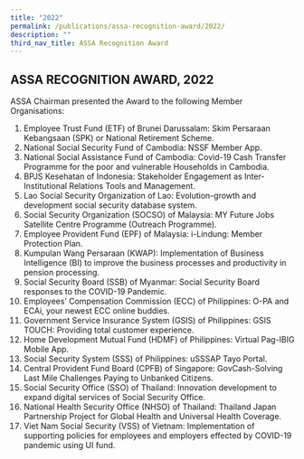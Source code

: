 ```yaml
---
title: "2022"
permalink: /publications/assa-recognition-award/2022/
description: ""
third_nav_title: ASSA Recognition Award
---
```

## ASSA RECOGNITION AWARD, 2022
ASSA Chairman presented the Award to the following Member Organisations:

1.	Employee Trust Fund (ETF) of Brunei Darussalam: Skim Persaraan Kebangsaan (SPK) or National Retirement Scheme.
2.	National Social Security Fund of Cambodia: NSSF Member App.
3.	National Social Assistance Fund of Cambodia: Covid-19 Cash Transfer Programme for the poor and vulnerable Households in Cambodia.
4.	BPJS Kesehatan of Indonesia: Stakeholder Engagement as Inter-Institutional Relations Tools and Management.
5.	Lao Social Security Organization of Lao: Evolution-growth and development social security database system.
6.	Social Security Organization (SOCSO) of Malaysia: MY Future Jobs Satellite Centre Programme (Outreach Programme).
7.	Employee Provident Fund (EPF) of Malaysia: i-Lindung: Member Protection Plan.
8.	Kumpulan Wang Persaraan (KWAP): Implementation of Business Intelligence (BI) to improve the business processes and productivity in pension processing.
9.	Social Security Board (SSB) of Myanmar: Social Security Board responses to the COVID-19 Pandemic.
10.	Employees’ Compensation Commission (ECC) of Philippines: O-PA and ECAi, your newest ECC online buddies.
11.	Government Service Insurance System (GSIS) of Philippines: GSIS TOUCH: Providing total customer experience.
12.	Home Development Mutual Fund (HDMF) of Philippines: Virtual Pag-IBIG Mobile App.    
13.	Social Security System (SSS) of Philippines: uSSSAP Tayo Portal.
14.	Central Provident Fund Board (CPFB) of Singapore: GovCash-Solving Last Mile Challenges Paying to Unbanked Citizens.
15.	Social Security Office (SSO) of Thailand: Innovation development to expand digital services of Social Security Office. 
16.	National Health Security Office (NHSO) of Thailand: Thailand Japan Partnership Project for Global Health and Universal Health Coverage.
17.	Viet Nam Social Security (VSS) of Vietnam: Implementation of supporting policies for employees and employers effected by COVID-19 pandemic using UI fund. 

